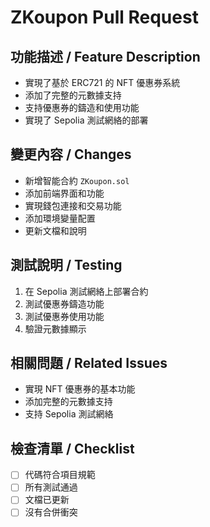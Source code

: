 # ZKoupon Pull Request

## 功能描述 / Feature Description
- 實現了基於 ERC721 的 NFT 優惠券系統
- 添加了完整的元數據支持
- 支持優惠券的鑄造和使用功能
- 實現了 Sepolia 測試網絡的部署

## 變更內容 / Changes
- 新增智能合約 `ZKoupon.sol`
- 添加前端界面和功能
- 實現錢包連接和交易功能
- 添加環境變量配置
- 更新文檔和說明

## 測試說明 / Testing
1. 在 Sepolia 測試網絡上部署合約
2. 測試優惠券鑄造功能
3. 測試優惠券使用功能
4. 驗證元數據顯示

## 相關問題 / Related Issues
- 實現 NFT 優惠券的基本功能
- 添加完整的元數據支持
- 支持 Sepolia 測試網絡

## 檢查清單 / Checklist
- [ ] 代碼符合項目規範
- [ ] 所有測試通過
- [ ] 文檔已更新
- [ ] 沒有合併衝突 